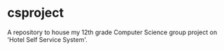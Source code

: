# csproject
A repository to house my 12th grade Computer Science group project on 'Hotel Self Service System'.
